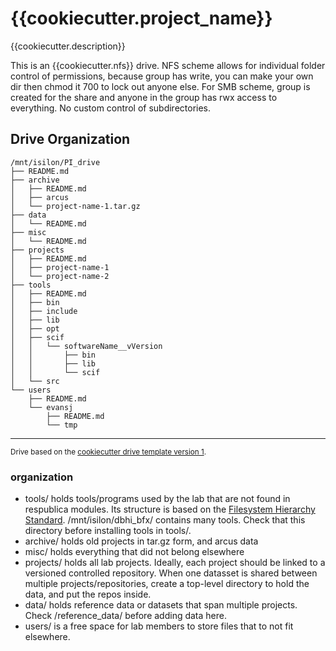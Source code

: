 {{cookiecutter.project_name}}
==============================

{{cookiecutter.description}}

This is an {{cookiecutter.nfs}} drive. NFS scheme allows for individual folder control of permissions, because group has write, you can make your own dir then chmod it 700 to lock out anyone else. For SMB scheme, group is created for the share and anyone in the group has rwx access to everything. No custom control of subdirectories.

Drive Organization
------------
```
/mnt/isilon/PI_drive
├── README.md
├── archive
│   ├── README.md
│   ├── arcus
│   └── project-name-1.tar.gz
├── data
│   └── README.md
├── misc
│   └── README.md
├── projects
│   ├── README.md
│   ├── project-name-1
│   └── project-name-2
├── tools
│   ├── README.md
│   ├── bin
│   ├── include
│   ├── lib
│   ├── opt
│   ├── scif
│   │   └── softwareName__vVersion
│   │       ├── bin
│   │       ├── lib
│   │       └── scif
│   └── src
└── users
    ├── README.md
    └── evansj
        ├── README.md
        └── tmp
```

--------

<p><small>Drive based on the <a target="_blank" href="github.com/samesense/drive-template/">cookiecutter drive template version 1</a>. </small></p>

### organization
* tools/ holds tools/programs used by the lab that are not found in respublica modules. Its structure is based on the [Filesystem Hierarchy Standard](https://en.wikipedia.org/wiki/Filesystem_Hierarchy_Standard). /mnt/isilon/dbhi_bfx/ contains many tools. Check that this directory before installing tools in tools/.
* archive/ holds old projects in tar.gz form, and arcus data
* misc/ holds everything that did not belong elsewhere
* projects/ holds all lab projects. Ideally, each project should be linked to a versioned controlled repository. When one datasset is shared between multiple projects/repositories, create a top-level directory to hold the data, and put the repos inside.
* data/ holds reference data or datasets that span multiple projects. Check /reference_data/ before adding data here.
* users/ is a free space for lab members to store files that to not fit elsewhere.
